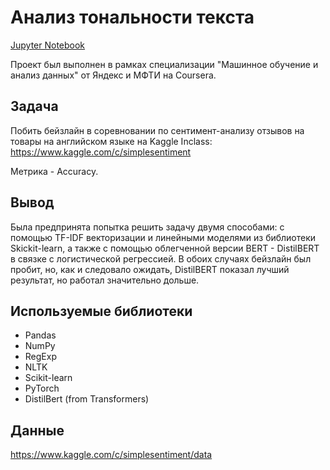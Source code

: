 # Анализ тональности текста

[Jupyter Notebook](https://github.com/sk-il/portfolio/blob/master/02_sentiment_analysis/sentiment_analysis.ipynb)

Проект был выполнен в рамках специализации "Машинное обучение и анализ данных" от Яндекс и МФТИ на Coursera.

## Задача

Побить бейзлайн в соревновании по сентимент-анализу отзывов на товары на английском языке на Kaggle Inclass:
https://www.kaggle.com/c/simplesentiment

Метрика - Accuracy.

## Вывод

Была предпринята попытка решить задачу двумя способами: с помощью TF-IDF векторизации и линейными моделями из библиотеки Skickit-learn, а также с помощью облегченной версии BERT - DistilBERT в связке с логистической регрессией. В обоих случаях бейзлайн был пробит, но, как и следовало ожидать,  DistilBERT показал лучший результат, но работал значительно дольше.

## Используемые библиотеки

- Pandas
- NumPy
- RegExp
- NLTK
- Scikit-learn
- PyTorch
- DistilBert (from Transformers)

## Данные

https://www.kaggle.com/c/simplesentiment/data

